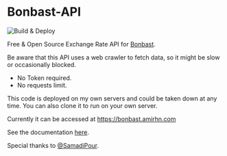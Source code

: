 # Bonbast-API

![Build & Deploy](https://github.com/itsamirhn/bonbast-api/actions/workflows/main.yml/badge.svg)

Free & Open Source Exchange Rate API for [Bonbast](https://bonbast.com).

Be aware that this API uses a web crawler to fetch data, so it might be slow or occasionally blocked.

- No Token required.
- No requests limit.

This code is deployed on my own servers and could be taken down at any time. You can also clone it to run on your own server.

Currently it can be accessed at https://bonbast.amirhn.com

See the documentation [here](https://bonbast.amirhn.com/docs).

Special thanks to [@SamadiPour](https://github.com/SamadiPour).
